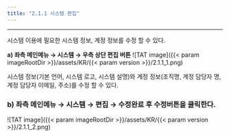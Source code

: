 ```yaml
---
title: "2.1.1 시스템 편집"
---
```


---

시스템 이용에 필요한 시스템 정보, 계정 정보를 수정 할 수 있다.

**a) 좌측 메인메뉴 → 시스템 → 우측 상단 편집 버튼**
![TAT image]({{< param imageRootDir >}}/assets/KR/{{< param version >}}/2.1.1_1.png)

시스템 정보(기본 언어, 시스템 로고, 시스템 설명)와 계정 정보(조직명, 계정 담당자 명, 계정 담당자 이메일, 주소)를 수정 할 수 있다.

### b\) 좌측 메인메뉴 → 시스템 → 편집 → 수정완료 후 수정버튼을 클릭한다.
![TAT image]({{< param imageRootDir >}}/assets/KR/{{< param version >}}/2.1.1_2.png)